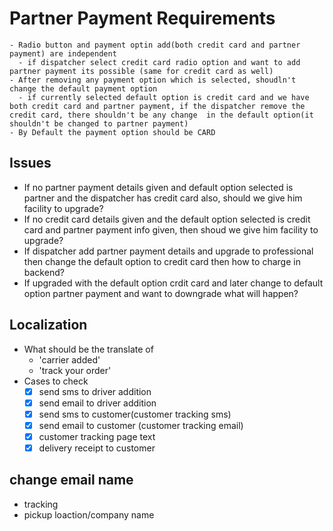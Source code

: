 # Partner Payment Requirements
    - Radio button and payment optin add(both credit card and partner payment) are independent
      - if dispatcher select credit card radio option and want to add partner payment its possible (same for credit card as well)
    - After removing any payment option which is selected, shoudln't change the default payment option
      - if currently selected default option is credit card and we have both credit card and partner payment, if the dispatcher remove the credit card, there shouldn't be any change  in the default option(it shouldn't be changed to partner payment)
    - By Default the payment option should be CARD
## Issues
 - If no partner payment details given and default option selected is partner and the dispatcher has credit card also, should we give him facility to upgrade?
 - If no credit card details given and the default option selected is credit card and partner payment info given, then shoud we give him facility to upgrade?
 - If dispatcher add partner payment details and upgrade to professional then change the default option to credit card then how to charge in backend?
 - If upgraded with the default option crdit card and later change to default option partner payment and want to downgrade what will happen?


## Localization
 - What should be the translate of 
   - 'carrier added'
   - 'track your order'
 - Cases to check
   - [x] send sms to driver addition
   - [x] send email to driver addition
   - [x] send sms to customer(customer tracking sms)
   - [x] send email to customer (customer tracking email)
   - [x] customer tracking page text
   - [x] delivery receipt to customer

## change email name
- tracking 
- pickup loaction/company name